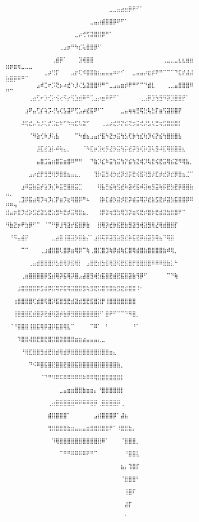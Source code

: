 ⠀⠀⠀⠀⠀⠀⠀⠀⠀⠀⠀⠀⠀⠀⠀⠀⠀⠀⠀⠀⠀⠀⠀⠀⠀⠀⠀⣀⣀⣤⣴⣶⡿⠟⠋⠁⠀⠀⠀⠀⠀⠀⠀⠀⠀⠀⠀⠀⠀⠀⠀⠀⠀⠀⠀⠀
⠀⠀⠀⠀⠀⠀⠀⠀⠀⠀⠀⠀⠀⠀⠀⠀⠀⠀⠀⠀⠀⠀⣀⣤⣴⣾⣿⣿⡿⠟⠋⠁⠀⠀⠀⠀⠀⠀⠀⠀⠀⠀⠀⠀⠀⠀⠀⠀⠀⠀⠀⠀⠀⠀⠀⠀
⠀⠀⠀⠀⠀⠀⠀⠀⠀⠀⠀⠀⠀⠀⠀⠀⠀⠀⣀⡴⢚⢫⣽⣿⣿⡿⠛⠁⠀⠀⠀⠀⠀⠀⠀⠀⠀⠀⠀⠀⠀⠀⠀⠀⠀⠀⠀⠀⠀⠀⠀⠀⠀⠀⠀⠀
⠀⠀⠀⠀⠀⠀⠀⠀⠀⠀⠀⠀⠀⠀⢀⣠⡶⠛⠳⣎⢥⣿⣿⡿⠋⠀⠀⠀⠀⠀⠀⠀⠀⠀⠀⠀⠀⠀⠀⠀⠀⠀⠀⠀⠀⠀⠀⠀⠀⠀⠀⠀⠀⠀⠀⠀
⠀⠀⠀⠀⠀⠀⠀⠀⠀⠀⠀⠀⢀⣾⡿⠁⠀⠀⠀⣹⢾⣿⣿⠀⠀⠀⠀⠀⠀⠀⠀⠀⠀⠀⠀⠀⠀⠀⠀⠀⠀⢀⣀⣀⣀⣆⣆⣶⣶⣶⡶⣶⢶⣀⣀⣀
⠀⠀⠀⠀⠀⠀⠀⠀⠀⠀⣀⡴⢛⡏⠀⠀⠀⣠⡖⢏⠺⣿⣿⣷⣦⣤⣤⣤⠶⠖⠊⠀⠀⣀⣤⣤⡴⣖⡾⠟⠛⠉⠉⠉⠙⣏⡞⣼⣼⣷⣿⡿⠿⠛⠉⠀
⠀⠀⠀⠀⠀⠀⠀⠀⣠⠾⣉⠖⡩⢝⡦⠴⣞⠱⡸⢌⣣⣽⣿⣿⠿⠛⠉⣀⣠⣤⣶⡾⠟⠛⠋⠉⠙⣾⣇⠀⠀⠀⢀⣀⣤⣿⣿⣿⠿⠛⠉⠀⠀⠀⠀⠀
⠀⠀⠀⠀⠀⠀⢀⣴⢋⠖⡱⢊⡕⢪⢔⠫⡔⢫⣱⣾⠿⠛⢉⣠⡴⣶⠿⠟⠋⠁⠀⠀⠀⠀⠀⢀⣠⡿⣹⢳⣻⠻⡽⣹⣿⣿⡟⠁⠀⠀⠀⠀⠀⠀⠀⠀
⠀⠀⠀⠀⠀⣰⠟⣤⢋⡎⢵⡩⢜⢣⢎⣣⣽⠟⢋⣡⡴⣞⣯⠟⠋⠁⠀⠀⠀⠀⣀⣤⢶⢶⣛⢯⣓⢧⣓⡏⣶⢫⣽⣿⣿⡟⠀⠀⠀⠀⠀⠀⠀⠀⠀⠀
⠀⠀⠀⠀⠼⢯⣞⡤⢳⡸⢅⡞⣩⣖⠷⠋⠳⢶⣏⢧⣽⠋⠀⠀⠀⢀⣠⡴⣞⡻⡝⣮⢝⡲⣭⢞⡼⣣⢧⣛⢶⣫⣿⣿⣿⡇⠀⠀⠀⠀⠀⠀⠀⠀⠀⠀
⠀⠀⠀⠀⠀⠀⠈⠻⣵⢊⠷⡸⢥⣧⠀⠀⠀⠀⠉⠳⣾⣦⣠⣤⡞⣯⠳⣝⡲⣭⢳⣣⢏⡷⢳⣎⢷⡹⢮⡝⣮⢳⣿⣿⣿⣧⠀⠀⠀⠀⠀⠀⠀⠀⠀⠀
⠀⠀⠀⠀⠀⠀⠀⠀⣸⣏⣞⣱⡧⠾⢷⣄⡀⠀⠀⠀⠈⠳⣏⡶⣹⢖⡻⣜⡳⣭⢳⡭⣞⡽⣳⢎⡷⣹⢧⣻⠼⣏⢿⣿⣿⣿⣆⠀⠀⠀⠀⠀⠀⠀⠀⠀
⠀⠀⠀⠀⠀⠀⠀⠀⣤⣿⣩⣥⣶⣿⣭⣶⣿⠿⠛⠛⠀⠀⠙⣷⡹⣎⠷⣭⢳⣭⢳⡝⣮⢳⣝⢾⡹⢧⣟⢮⣟⣭⢿⣮⣝⠻⢿⣧⡀⠀⠀⠀⠀⠀⠀⠀
⠀⠀⠀⠀⠀⠀⣠⡴⣞⡟⣻⣛⢿⡻⣿⣿⣦⣤⣄⡀⠀⠀⠀⢹⡷⣭⣻⢼⡳⣞⡽⣺⡭⣟⢮⣯⢽⣻⡼⣏⡾⣞⡽⣞⡿⣿⣦⣈⠉⠀⠀⠀⠀⠀⠀⠀
⠀⠀⠀⠀⣰⠿⣭⣷⣭⡞⣵⡹⣎⠷⣭⣛⣿⣿⣭⣉⠀⠀⠀⠀⢿⣧⣛⣮⢷⣫⣞⠷⣽⢞⣯⠾⣽⢶⣻⣭⢷⡯⣟⣳⣟⡿⣿⣿⣷⣤⡀⠀⠀⠀⠀⠀
⠀⠀⠀⢀⣹⡿⣯⣴⢿⡹⢶⡹⣎⡟⣶⡹⣖⢿⣿⡿⠛⠦⠀⠀⢸⡷⣏⣾⡳⣽⡺⣟⡽⣾⣭⢿⡽⣞⣷⣫⣟⡾⣽⣳⣯⣿⣿⡿⠿⠛⠛⠲⠀⠀⠀⠀
⣾⣤⡶⣿⡹⣞⡵⣫⣞⣽⣣⣟⣵⣻⠷⣟⡾⣭⢿⣿⣦⡀⠀⠀⢸⡿⣽⢶⣻⣳⢿⣹⡽⣶⢯⣟⡾⣿⡷⣟⣾⣽⣳⣿⣿⠟⠉⠀⠀⠀⠀⠀⠀⠀⠀⠀
⠻⣷⣝⡶⠟⣳⡿⠋⠉⠀⠈⠉⠛⡿⣸⢻⣽⡞⣯⣿⡿⣷⠀⠀⣿⢿⡽⣞⡷⣯⣟⣷⣻⣽⣻⢾⣽⣻⢿⣜⢿⣾⣿⣿⡏⠀⠀⠀⠀⠀⠀⠀⠀⠀⠀⠀
⠀⠘⠻⣤⣾⡟⠀⠀⠀⠀⠀⠀⣀⣴⣿⢸⣿⣽⡳⣿⣷⡌⠁⣰⣿⢯⡿⣽⣻⣵⣻⣞⡷⣯⣟⡿⣾⣽⣻⢿⣦⠙⢿⣿⠀⠀⠀⠀⠀⠀⠀⠀⠀⠀⠀⠀
⠀⠀⠀⠀⠉⠉⠀⠀⠀⢀⣰⣾⣿⣿⢇⣿⡿⣶⢿⡿⠉⢷⢀⣿⣏⣿⣹⢷⡿⣾⢷⣏⣿⢿⣾⣿⣷⣿⣿⣿⣿⣷⠾⢿⡀⠀⠀⠀⠀⠀⠀⠀⠀⠀⠀⠀
⠀⠀⠀⠀⠀⠀⢀⣤⣾⣿⣿⣿⡿⣣⣿⢿⡽⣯⢿⡇⠀⣠⣿⣟⣾⣳⣯⢿⣽⢯⣟⣯⣿⡟⣿⣿⣿⣿⠿⠿⠿⣿⣷⣅⠓⠀⠀⠀⠀⠀⠀⠀⠀⠀⠀⠀
⠀⠀⠀⠀⢀⣶⣿⣿⣿⣿⡿⣫⣾⢿⡽⣯⢿⡽⣿⣠⣼⣿⣻⢾⣳⣯⣿⣟⣾⣟⣯⣿⣽⣷⢻⡿⠋⠀⠀⠀⠀⠀⠉⠙⢷⠀⠀⠀⠀⠀⠀⠀⠀⠀⠀⠀
⠀⠀⠀⣰⣿⣿⣿⣿⡿⣫⣾⡿⣯⢿⡽⣯⢿⣽⣿⣿⣻⢷⣻⣟⣯⣿⢻⣿⣷⣻⣟⣾⣿⣿⠸⠂⠀⠀⠀⠀⠀⠀⠀⠀⠀⠀⠀⠀⠀⠀⠀⠀⠀⠀⠀⠀
⠀⠀⢰⣿⣿⣿⣿⢏⣾⣿⢯⣿⡽⣯⣿⣻⣟⣾⣽⣾⣻⣟⣯⣿⣽⡟⢸⣿⣿⣿⣿⣿⣿⣿⠀⠀⠀⠀⠀⠀⠀⠀⠀⠀⠀⠀⠀⠀⠀⠀⠀⠀⠀⠀⠀⠀
⠀⠀⢸⣿⣿⣿⣏⣾⣿⡽⣟⣾⢿⣽⡾⣷⡿⣻⣿⣿⣿⣿⣿⣿⡟⠁⣿⠟⠋⠉⠉⠙⠻⣿⡀⠀⠀⠀⠀⠀⠀⠀⠀⠀⠀⠀⠀⠀⠀⠀⠀⠀⠀⠀⠀⠀
⠀⠈⠘⣿⣿⣿⢸⣿⣯⢿⡿⣽⡿⣯⣿⢿⣇⠉⠀⠀⠀⠀⠉⠿⠁⠀⠃⠀⠀⠀⠀⠀⠀⠘⠁⠀⠀⠀⠀⠀⠀⠀⠀⠀⠀⠀⠀⠀⠀⠀⠀⠀⠀⠀⠀⠀
⠀⠀⠀⠹⣿⣿⢼⣿⣟⣿⣟⣿⣽⣿⣽⣿⣿⣿⣶⣶⣴⣤⣤⣤⣄⣀⠀⠀⠀⠀⠀⠀⠀⠀⠀⠀⠀⠀⠀⠀⠀⠀⠀⠀⠀⠀⠀⠀⠀⠀⠀⠀⠀⠀⠀⠀
⠀⠀⠀⠀⠘⢿⣏⣿⣿⣻⣾⣟⣿⣾⢿⣾⡿⣿⣿⣿⣿⣿⣿⣿⣿⣿⣿⣶⣄⠀⠀⠀⠀⠀⠀⠀⠀⠀⠀⠀⠀⠀⠀⠀⠀⠀⠀⠀⠀⠀⠀⠀⠀⠀⠀⠀
⠀⠀⠀⠀⠀⠀⠙⠪⠿⣿⣯⣿⣟⣿⣿⣟⣿⣿⣯⣿⣿⣿⣿⣿⣿⣿⣿⣿⣿⣷⡀⠀⠀⠀⠀⠀⠀⠀⠀⠀⠀⠀⠀⠀⠀⠀⠀⠀⠀⠀⠀⠀⠀⠀⠀⠀
⠀⠀⠀⠀⠀⠀⠀⠀⠀⠈⠙⠛⠻⠿⠯⠿⠿⠿⠿⠿⠷⠿⠿⢿⣿⣿⣿⣿⣿⣿⡇⠀⠀⠀⠀⠀⠀⠀⠀⠀⠀⠀⠀⠀⠀⠀⠀⠀⠀⠀⠀⠀⠀⠀⠀⠀
⠀⠀⠀⠀⠀⠀⠀⠀⠀⠀⠀⠀⠀⠀⣀⣤⣶⣶⣿⣿⣷⣶⣶⡄⠘⣿⣿⣿⣿⣿⡇⠀⠀⠀⠀⠀⠀⠀⠀⠀⠀⠀⠀⠀⠀⠀⠀⠀⠀⠀⠀⠀⠀⠀⠀⠀
⠀⠀⠀⠀⠀⠀⠀⠀⠀⠀⠀⢀⣴⣿⣿⣿⣿⣿⠿⠿⠿⠿⣿⡿⢀⣿⣿⣿⣿⡿⢀⠀⠀⠀⠀⠀⠀⠀⠀⠀⠀⠀⠀⠀⠀⠀⠀⠀⠀⠀⠀⠀⠀⠀⠀⠀
⠀⠀⠀⠀⠀⠀⠀⠀⠀⠀⠀⣾⣿⣿⣿⣿⠁⠀⠀⠀⠀⠀⠀⣠⣾⣿⣿⣿⡿⠁⣼⣦⠀⠀⠀⠀⠀⠀⠀⠀⠀⠀⠀⠀⠀⠀⠀⠀⠀⠀⠀⠀⠀⠀⠀⠀
⠀⠀⠀⠀⠀⠀⠀⠀⠀⠀⠀⢻⣿⣿⣿⣿⣷⣶⣤⣤⣤⣶⣿⣿⣿⣿⣿⠟⠁⠸⣿⣿⣷⡄⠀⠀⠀⠀⠀⠀⠀⠀⠀⠀⠀⠀⠀⠀⠀⠀⠀⠀⠀⠀⠀⠀
⠀⠀⠀⠀⠀⠀⠀⠀⠀⠀⠀⠀⠹⢿⣿⣿⣿⣿⣿⣿⣿⣿⣿⣿⣿⠿⠁⠀⠀⠀⠈⣿⣿⣿⡀⠀⠀⠀⠀⠀⠀⠀⠀⠀⠀⠀⠀⠀⠀⠀⠀⠀⠀⠀⠀⠀
⠀⠀⠀⠀⠀⠀⠀⠀⠀⠀⠀⠀⠀⠀⠉⠛⠛⠿⠿⠿⠿⠟⠛⠉⠀⠀⠀⠀⠀⠀⠀⠘⣿⣿⣇⠀⠀⠀⠀⠀⠀⠀⠀⠀⠀⠀⠀⠀⠀⠀⠀⠀⠀⠀⠀⠀
⠀⠀⠀⠀⠀⠀⠀⠀⠀⠀⠀⠀⠀⠀⠀⠀⠀⠀⠀⠀⠀⠀⠀⠀⠀⠀⠀⠀⠀⠀⣦⡄⢹⣿⡏⠀⠀⠀⠀⠀⠀⠀⠀⠀⠀⠀⠀⠀⠀⠀⠀⠀⠀⠀⠀⠀
⠀⠀⠀⠀⠀⠀⠀⠀⠀⠀⠀⠀⠀⠀⠀⠀⠀⠀⠀⠀⠀⠀⠀⠀⠀⠀⠀⠀⠀⠀⠈⣿⣿⣿⠃⠀⠀⠀⠀⠀⠀⠀⠀⠀⠀⠀⠀⠀⠀⠀⠀⠀⠀⠀⠀⠀
⠀⠀⠀⠀⠀⠀⠀⠀⠀⠀⠀⠀⠀⠀⠀⠀⠀⠀⠀⠀⠀⠀⠀⠀⠀⠀⠀⠀⠀⠀⠀⢸⣿⠏⠀⠀⠀⠀⠀⠀⠀⠀⠀⠀⠀⠀⠀⠀⠀⠀⠀⠀⠀⠀⠀⠀
⠀⠀⠀⠀⠀⠀⠀⠀⠀⠀⠀⠀⠀⠀⠀⠀⠀⠀⠀⠀⠀⠀⠀⠀⠀⠀⠀⠀⠀⠀⠀⣼⡏⠀⠀⠀⠀⠀⠀⠀⠀⠀⠀⠀⠀⠀⠀⠀⠀⠀⠀⠀⠀⠀⠀⠀
⠀⠀⠀⠀⠀⠀⠀⠀⠀⠀⠀⠀⠀⠀⠀⠀⠀⠀⠀⠀⠀⠀⠀⠀⠀⠀⠀⠀⠀⠀⠀⠁⠀⠀⠀⠀⠀⠀⠀⠀⠀⠀
